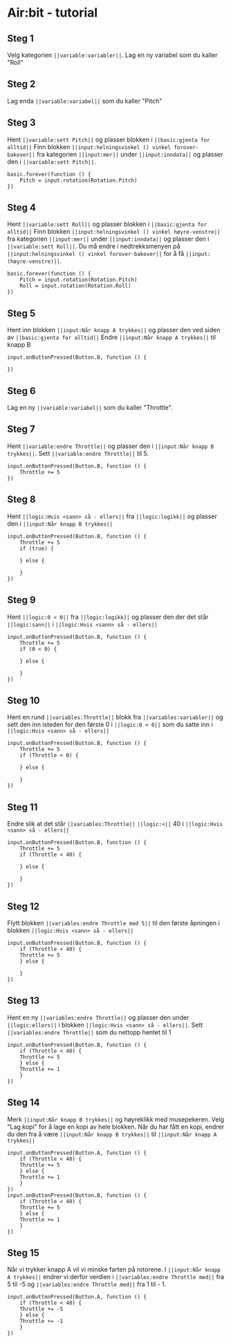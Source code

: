 # Air:bit - tutorial

## Steg 1
Velg kategorien ``||variable:variabler||``. Lag en ny variabel som du kaller "Roll"

## Steg 2
Lag enda ``||variable:variabel||`` som du kaller "Pitch" 

## Steg 3

Hent ``||variable:sett Pitch||`` og plasser blokken i ``||basic:gjenta for alltid||`` Finn blokken ``||input:helningsvinkel () vinkel forover-bakover||`` fra kategorien ``||input:mer||`` under ``||input:inndata||`` og plasser den i ``||variable:sett Pitch||``.

```blocks
basic.forever(function () {
    Pitch = input.rotation(Rotation.Pitch)
})
```
## Steg 4

Hent ``||variable:sett Roll||`` og plasser blokken i ``||basic:gjenta for alltid||`` Finn blokken ``||input:helningsvinkel () vinkel høyre-venstre||`` fra kategorien ``||input:mer||`` under ``||input:inndata||`` og plasser den i ``||variable:sett Roll||``. Du må endre i nedtrekksmenyen på ``||input:helningsvinkel () vinkel forover-bakover||`` for å få  ``||input:(høyre-venstre)||``.

```blocks
basic.forever(function () {
    Pitch = input.rotation(Rotation.Pitch)
    Roll = input.rotation(Rotation.Roll)
})
```
## Steg 5

Hent inn blokken ``||input:Når knapp A trykkes||`` og plasser den ved siden av ``||basic:gjenta for alltid||`` Endre ``||input:Når knapp A trykkes||`` til knapp B

```blocks
input.onButtonPressed(Button.B, function () {

})
```

## Steg 6

Lag en ny ``||variable:variabel||`` som du kaller "Throttle". 

## Steg 7

Hent ``||variable:endre Throttle||`` og plasser den i ``||input:Når knapp B trykkes||``. Sett ``||variable:endre Throttle||`` til 5.

```blocks
input.onButtonPressed(Button.B, function () {
    Throttle += 5
})
```

## Steg 8

Hent ``||logic:Hvis <sann> så - ellers||``  fra ``||logic:logikk||`` og plasser den i ``||input:Når knapp B trykkes||``
```blocks
input.onButtonPressed(Button.B, function () {
    Throttle += 5
    if (true) {
    	
    } else {
    	
    }
})
```

## Steg 9

Hent ``||logic:0 < 0||`` fra ``||logic:logikk||`` og plasser den der det står ``||logic:sann||`` i ``||logic:Hvis <sann> så - ellers||``
```blocks
input.onButtonPressed(Button.B, function () {
    Throttle += 5
    if (0 < 0) {
    	
    } else {
    	
    }
})
```

## Steg 10

Hent en rund ``||variables:Throttle||`` blokk fra ``||variables:variabler||`` og sett den inn isteden for den første 0 i ``||logic:0 < 0||`` som du satte inn i  ``||logic:Hvis <sann> så - ellers||``
```blocks
input.onButtonPressed(Button.B, function () {
    Throttle += 5
    if (Throttle < 0) {
    	
    } else {
    	
    }
})
```
## Steg 11

Endre slik at det står ``||variables:Throttle||`` ``||logic:<||`` 40 i ``||logic:Hvis <sann> så - ellers||``
```blocks
input.onButtonPressed(Button.B, function () {
    Throttle += 5
    if (Throttle < 40) {
    	
    } else {
    	
    }
})
```
## Steg 12

Flytt blokken ``||variables:endre Throttle med 5||`` til den første åpningen i blokken ``||logic:Hvis <sann> så - ellers||`` 
```blocks
input.onButtonPressed(Button.B, function () {
    if (Throttle < 40) {
    Throttle += 5	
    } else {
    	
    }
})
```

## Steg 13

Hent en ny ``||variables:endre Throttle||`` og plasser den under ``||logic:ellers||`` i blokken ``||logic:Hvis <sann> så - ellers||``. Sett ``||variables:endre Throttle||`` som du nettopp hentet til 1
```blocks
input.onButtonPressed(Button.B, function () { 
    if (Throttle < 40) {
    Throttle += 5	
    } else {
    Throttle += 1	
    }
})
```

## Steg 14

Merk ``||input:Når knapp B trykkes||`` og høyreklikk med musepekeren. Velg "Lag kopi" for å lage en kopi av hele blokken. Når du har fått en kopi, endrer du den fra å være ``||input:Når knapp B trykkes||`` til ``||input:Når knapp A trykkes||``
```blocks
input.onButtonPressed(Button.A, function () { 
    if (Throttle < 40) {
    Throttle += 5	
    } else {
    Throttle += 1	
    }
})
input.onButtonPressed(Button.B, function () { 
    if (Throttle < 40) {
    Throttle += 5	
    } else {
    Throttle += 1	
    }
})
```

## Steg 15

Når vi trykker knapp A vil vi minske farten på rotorene. I ``||input:Når knapp A trykkes||`` endrer vi derfor verdien i ``||variables:endre Throttle med||`` fra 5 til -5 og ``||variables:endre Throttle med||`` fra 1 til - 1.
```blocks
input.onButtonPressed(Button.A, function () { 
    if (Throttle < 40) {
    Throttle += -5	
    } else {
    Throttle += -1	
    }
})
```